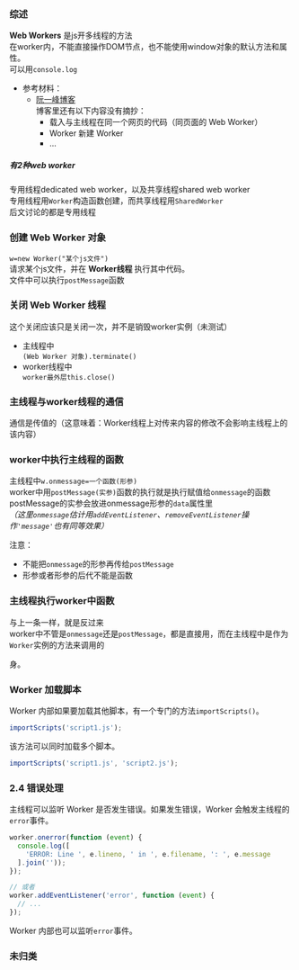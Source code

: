 

### 综述
**Web Workers** 是js开多线程的方法  
在worker内，不能直接操作DOM节点，也不能使用window对象的默认方法和属性。  
可以用`console.log`

- 参考材料：
  - [阮一峰博客](http://www.ruanyifeng.com/blog/2018/07/web-worker.html)  
    博客里还有以下内容没有摘抄：
    - 载入与主线程在同一个网页的代码（同页面的 Web Worker）
    - Worker 新建 Worker
    - ...

##### 有2种web worker

专用线程dedicated web worker，以及共享线程shared web worker  
专用线程用`Worker`构造函数创建，而共享线程用`SharedWorker`  
后文讨论的都是专用线程


### 创建 Web Worker 对象
`w=new Worker("某个js文件")`  
请求某个js文件，并在 **Worker线程** 执行其中代码。  
文件中可以执行`postMessage`函数 

### 关闭 Web Worker 线程

这个关闭应该只是关闭一次，并不是销毁worker实例（未测试）

- 主线程中  
  `(Web Worker 对象).terminate()`
- worker线程中  
  `worker最外层this.close()`


### 主线程与worker线程的通信
通信是传值的（这意味着：Worker线程上对传来内容的修改不会影响主线程上的该内容）


### worker中执行主线程的函数
主线程中`w.onmessage=一个函数(形参)`  
worker中用`postMessage(实参)`函数的执行就是执行赋值给`onmessage`的函数  
postMessage的实参会放进onmessage形参的`data`属性里  
*（这里`onmessage`估计用`addEventListener`、`removeEventListener`操作`'message'`也有同等效果）*

注意：

- 不能把`onmessage`的形参再传给`postMessage`
- 形参或者形参的后代不能是函数

### 主线程执行worker中函数

与上一条一样，就是反过来  
worker中不管是`onmessage`还是`postMessage`，都是直接用，而在主线程中是作为`Worker`实例的方法来调用的  

身。

### Worker 加载脚本

Worker 内部如果要加载其他脚本，有一个专门的方法`importScripts()`。

 ```javascript
importScripts('script1.js');
 ```

该方法可以同时加载多个脚本。

 ```javascript
importScripts('script1.js', 'script2.js');
 ```

### 2.4 错误处理

主线程可以监听 Worker 是否发生错误。如果发生错误，Worker 会触发主线程的`error`事件。

```javascript
worker.onerror(function (event) {
  console.log([
    'ERROR: Line ', e.lineno, ' in ', e.filename, ': ', e.message
  ].join(''));
});

// 或者
worker.addEventListener('error', function (event) {
  // ...
});
```

Worker 内部也可以监听`error`事件。



### 未归类



